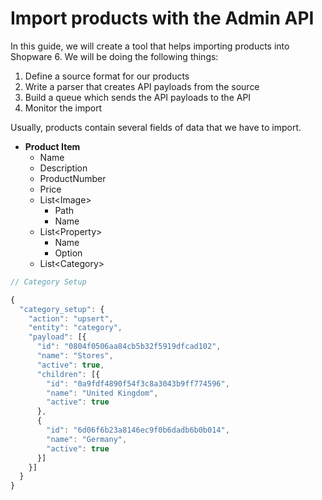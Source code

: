 # Import products with the Admin API

In this guide, we will create a tool that helps importing products into Shopware 6. We will be doing the following things:

1. Define a source format for our products
2. Write a parser that creates API payloads from the source
3. Build a queue which sends the API payloads to the API
4. Monitor the import

Usually, products contain several fields of data that we have to import.

* **Product Item**
  * Name
  * Description
  * ProductNumber
  * Price
  * List&lt;Image&gt;
    * Path
    * Name
  * List&lt;Property&gt;
    * Name
    * Option
  * List&lt;Category&gt;

```javascript
// Category Setup

{
  "category_setup": {
    "action": "upsert",
    "entity": "category",
    "payload": [{
      "id": "0804f0506aa84cb5b32f5919dfcad102",
      "name": "Stores",
      "active": true,
      "children": [{
        "id": "0a9fdf4890f54f3c8a3043b9ff774596",
        "name": "United Kingdom",
        "active": true
      },
      {
        "id": "6d06f6b23a8146ec9f0b6dadb6b0b014",
        "name": "Germany",
        "active": true
      }]
    }]
  }
}
```

